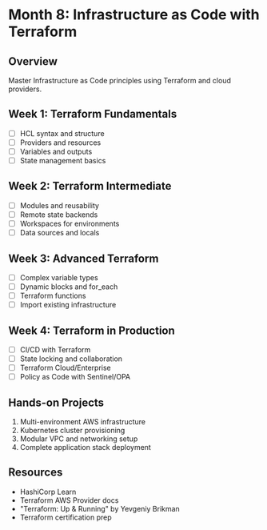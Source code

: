 # Month 8: Infrastructure as Code with Terraform

## Overview
Master Infrastructure as Code principles using Terraform and cloud providers.

## Week 1: Terraform Fundamentals
- [ ] HCL syntax and structure
- [ ] Providers and resources
- [ ] Variables and outputs
- [ ] State management basics

## Week 2: Terraform Intermediate
- [ ] Modules and reusability
- [ ] Remote state backends
- [ ] Workspaces for environments
- [ ] Data sources and locals

## Week 3: Advanced Terraform
- [ ] Complex variable types
- [ ] Dynamic blocks and for_each
- [ ] Terraform functions
- [ ] Import existing infrastructure

## Week 4: Terraform in Production
- [ ] CI/CD with Terraform
- [ ] State locking and collaboration
- [ ] Terraform Cloud/Enterprise
- [ ] Policy as Code with Sentinel/OPA

## Hands-on Projects
1. Multi-environment AWS infrastructure
2. Kubernetes cluster provisioning
3. Modular VPC and networking setup
4. Complete application stack deployment

## Resources
- HashiCorp Learn
- Terraform AWS Provider docs
- "Terraform: Up & Running" by Yevgeniy Brikman
- Terraform certification prep